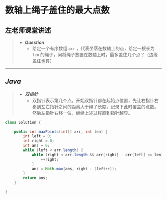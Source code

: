 # 数轴上绳子盖住的最大点数

## 左老师课堂讲述

> - ***Question***
>   - 给定一个有序数组 `arr` ，代表坐落在数轴上的点，给定一根长为 `len` 的绳子，问将绳子放置在数轴上时，最多盖住几个点？（边缘盖住也算）

---

## *Java*

> - ***双指针***
>   - 双指针表示第几个点。开始双指针都在起始点位置，先让右指针右移到左右指针之间的距离大于绳子长度，记录下此时覆盖的点数。然后左指针右移一位，继续上述过程直到指针越界。

```java
class Solution {
    
    public int maxPoints(int[] arr, int len) {
        int left = 0;
        int right = 0;
        int ans = 0;
        while (left < arr.length) {
            while (right < arr.length && arr[right] - arr[left] <= len) {
                ++right;
            }
            ans = Math.max(ans, right - (left++));
        }
        return ans;
    }
    
}
```
